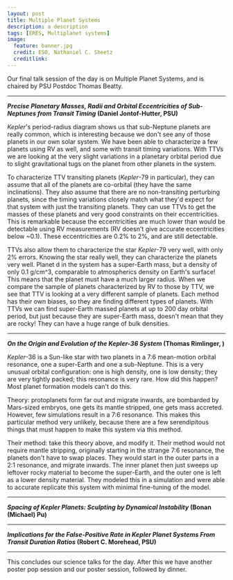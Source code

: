 ```yaml
---
layout: post
title: Multiple Planet Systems
description: a description 
tags: [ERES, Multiplanet systems]
image:
  feature: banner.jpg
  credit: ESO, Nathaniel C. Sheetz
  creditlink: 
---
```


Our final talk session of the day is on Multiple Planet Systems, and is chaired by PSU Postdoc Thomas Beatty.

---
***Precise Planetary Masses, Radii and Orbital Eccentricities of Sub-Neptunes from Transit Timing* (Daniel Jontof-Hutter, PSU)**

*Kepler*'s period-radius diagram shows us that sub-Neptune planets are really common, which is interesting because we don't see any of those planets in our own solar system. We have been able to characterize a few planets using RV as well, and some with transit timing variations. With TTVs we are looking at the very slight variations in a planetary orbital period due to slight gravitational tugs on the planet from other planets in the system. 

To characterize TTV transiting planets (*Kepler*-79 in particular), they can assume that all of the planets are co-orbital (they have the same inclinations). They also assume that there are no non-transiting perturbing planets, since the timing variations closely match what they'd expect for that system with just the transiting planets. They can use TTVs to get the masses of these planets and very good constraints on their eccentricities. This is remarkable because the eccentricities are much lower than would be detectable using RV measurements (RV doesn't give accurate eccentricities below ~0.1). These eccentricities are 0.2% to 2%, and are still detectable.

TTVs also allow them to characterize the star *Kepler*-79 very well, with only 2% errors. Knowing the star really well, they can characterize the planets very well. Planet d in the system has a super-Earth mass, but a density of only 0.1 g/cm^3, comparable to atmospherics density on Earth's surface! This means that the planet must have a much larger radius. When we compare the sample of planets characterized by RV to those by TTV, we see that TTV is looking at a very different sample of planets. Each method has their own biases, so they are finding different types of planets. With TTVs we can find super-Earth massed planets at up to 200 day orbital period, but just because they are super-Earth mass, doesn't mean that they are rocky! They can have a huge range of bulk densities.

---
***On the Origin and Evolution of the Kepler-36 System* (Thomas Rimlinger, )**

*Kepler*-36 is a Sun-like star with two planets in a 7:6 mean-motion orbital resonance, one a super-Earth and one a sub-Neptune. This is a very unusual orbital configuration: one is high density, one is low density; they are very tightly packed; this resonance is very rare. How did this happen? Most planet formation models can't do this.

Theory: protoplanets form far out and migrate inwards, are bombarded by Mars-sized embryos, one gets its mantle stripped, one gets mass accreted. However, few simulations result in a 7:6 resonance. This makes this particular method very unlikely, because there are a few serendipitous things that must happen to make this system via this method.

Their method: take this theory above, and modify it. Their method would not require mantle stripping, originally starting in the strange 7:6 resonance, the planets don't have to swap places. They would start in the outer parts in a 2:1 resonance, and migrate inwards. The inner planet then just sweeps up leftover rocky material to become the super-Earth, and the outer one is left as a lower density material. They modeled this in a simulation and were able to accurate replicate this system with minimal fine-tuning of the model.


---
***Spacing of Kepler Planets: Sculpting by Dynamical Instability* (Bonan (Michael) Pu)**


---
***Implications for the False-Positive Rate in Kepler Planet Systems From Transit Duration Ratios* (Robert C. Morehead, PSU)**


---
This concludes our science talks for the day. After this we have another poster pop session and our poster session, followed by dinner.